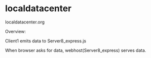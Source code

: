 # localdatacenter

localdatacenter.org

Overview:

Client1 emits data to Server8_express.js

When browser asks for data, webhost(Server8_express) serves data.

